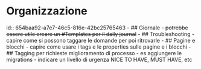 # Organizzazione
id:: 654baa92-a7e7-46c5-816e-42bc25765463
	- ## Giornale
		- ~~potrebbe essere utile creare un #Templates per il daily journal~~
	- ## Troubleshooting
		- capire come si possono taggare le domande per poi ritrovarle
	- ## Pagine e blocchi
		- capire come usare i tags e le properties sulle pagine e i blocchi
	- ## Tagging per richieste miglioramento di processo
		- es aggiungere le migrations
		- indicare un livello di urgenza NICE TO HAVE, MUST HAVE, etc